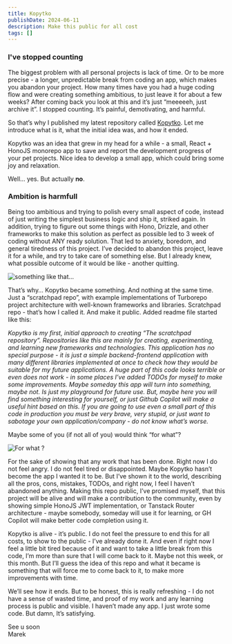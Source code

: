 ```yaml
---
title: Kopytko
publishDate: 2024-06-11
description: Make this public for all cost
tags: []
---
```


### I've stopped counting

The biggest problem with all personal projects is lack of time. Or to be more precise - a longer, unpredictable break from coding an app, which makes you abandon your project. How many times have you had a huge coding flow and were creating something ambitious, to just leave it for about a few weeks? After coming back you look at this and it’s just “meeeeeh, just archive it”.
I stopped counting. It’s painful, demotivating, and harmful.

So that’s why I published my latest repository called [Kopytko](https://github.com/mkpanq/kopytko). Let me introduce what is it, what the initial idea was, and how it ended.

Kopytko was an idea that grew in my head for a while - a small, React + HonoJS monorepo app to save and report the development progress of your pet projects. Nice idea to develop a small app, which could bring some joy and relaxation.

Well… yes. But actually **no**.

### Ambition is harmfull

Being too ambitious and trying to polish every small aspect of code, instead of just writing the simplest business logic and ship it, striked again. In addition, trying to figure out some things with Hono, Drizzle, and other frameworks to make this solution as perfect as possible led to 3 week of coding without ANY ready solution. That led to anxiety, boredom, and general tiredness of this project. I’ve decided to abandon this project, leave it for a while, and try to take care of something else.
But I already knew, what possible outcome of it would be like - another quitting.

![something like that...](https://encrypted-tbn0.gstatic.com/images?q=tbn:ANd9GcQ51hI4dqS2nQPmd13NqPs6vPkByVY7kD8xaA&s)

That’s why… Kopytko became something. And nothing at the same time. Just a “scratchpad repo”, with example implementations of Turborepo project architecture with well-known frameworks and libraries.
Scratchpad repo - that’s how I called it. And make it public. Added readme file started like this:

_Kopytko is my first, initial approach to creating “The scratchpad repository”. Repositories like this are mainly for creating, experimenting, and learning new frameworks and technologies. This application has no special purpose - it is just a simple backend-frontend application with many different libraries implemented at once to check how they would be suitable for my future applications. A huge part of this code looks terrible or even does not work - in some places I’ve added TODOs for myself to make some improvements.
Maybe someday this app will turn into something, maybe not. Is just my playground for future use. But, maybe here you will find something interesting for yourself, or just Github Copilot will make a useful hint based on this.
If you are going to use even a small part of this code in production you must be very brave, very stupid, or just want to sabotage your own application/company - do not know what’s worse._

Maybe some of you (if not all of you) would think “for what”?

![For what  ?](https://media1.tenor.com/m/_pShrwePBXIAAAAd/obama-what.gif)

For the sake of showing that any work that has been done. Right now I do not feel angry. I do not feel tired or disappointed. Maybe Kopytko hasn’t become the app I wanted it to be. But I’ve shown it to the world, describing all the pros, cons, mistakes, TODOs, and right now, I feel I haven’t abandoned anything. Making this repo public, I’ve promised myself, that this project will be alive and will make a contribution to the community, even by showing simple HonoJS JWT implementation, or Tanstack Router architecture - maybe somebody, someday will use it for learning, or GH Copilot will make better code completion using it.

Kopytko is alive - it’s public. I do not feel the pressure to end this for all costs, to show to the public - I’ve already done it. And even if right now I feel a little bit tired because of it and want to take a little break from this code, I’m more than sure that I will come back to it. Maybe not this week, or this month. But I’ll guess the idea of this repo and what it became is something that will force me to come back to it, to make more improvements with time.

We’ll see how it ends. But to be honest, this is really refreshing - I do not have a sense of wasted time, and proof of my work and any learning process is public and visible.
I haven’t made any app. I just wrote some code. But damn, It’s satisfying.

See u soon\
Marek
